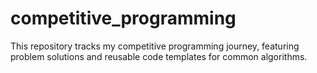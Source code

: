 # competitive_programming
This repository tracks my competitive programming journey, featuring problem solutions and reusable code templates for common algorithms. 
